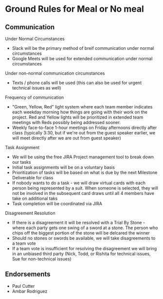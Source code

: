 # Ground Rules for Meal or No meal

## Communication
Under Normal Circumstances
* Slack will be the primary method of breif communication under normal circumstances
* Google Meets will be used for extended communication under normal circumstances

Under non-normal communication circumstances 
* Texts / phone calls will be used (this can also be used for urgent technical issues as well)

Frequency of communication
* "Green, Yellow, Red" light system where each team member indicates each weekday morning how things are going with their work on the project. Red and Yellow lights will be prioritized in extended team meetings with Reds possibly being addressed sooner.
* Weekly face-to-face 1-hour meetings on Friday afternoons directly after class (typically 3:30, but if we're out from the guest speaker earlier, we will meet directly after we are out from guest speaker)

Task Assignment
* We will be using the free JIRA Project management tool to break down our tasks
* Initial task assignments will be on a voluntary basis
* Prioritization of tasks will be based on what is due by the next Milestone Deliverable for class
* If nobody wants to do a task - we will draw virtual cards with each person being represented by a suit. When someone is selected, they will not be involved in the subsequent card draws until all 4 members have take on additional taks
* Task completion will be coordinated via JIRA

Disagreement Resolution
* If there is a disagreement it will be resolved with a Trial By Stone - where each party gets one swing of a sword at a stone. The person who chips off the biggest portion of the stone will be delcared the winner
* Should no stones or swords be available, we will take disagreements to a team vote 
* If a team vote is insufficient for resolving the disagreement we will bring in an unbiased third party (Nick, Todd, or Rishita for technical issues, Sue for non-technical issues)




## Endorsements

* Paul Cutter
* Ambar Rodriguez